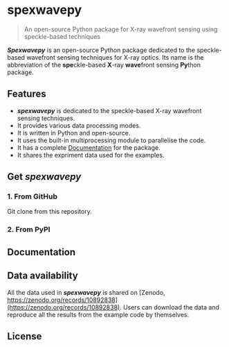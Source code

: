 # spexwavepy
> An open-source Python package for X-ray wavefront sensing using speckle-based techniques

***Spexwavepy*** is an open-source Python package dedicated to the speckle-based wavefront sensing techniques for X-ray optics. 
Its name is the abbreviation of the **spe**ckle-based **X**-ray **wave**front sensing **Py**thon package.

## Features

* ***spexwavepy*** is dedicated to the speckle-based X-ray wavefront sensing techniques.
* It provides various data processing modes.
* It is written in Python and open-source.
* It uses the built-in multiprocessing module to parallelise the code.
* It has a complete [Documentation](#documentation) for the package.
* It shares the expriment data used for the examples.

## Get ***spexwavepy***

### 1. From GitHub

Git clone from this repository.

### 2. From PyPI

## Documentation

## Data availability

All the data used in ***spexwavepy*** is shared on [Zenodo, https://zenodo.org/records/10892838](https://zenodo.org/records/10892838).
Users can download the data and reproduce all the results from the 
example code by themselves.

## License
